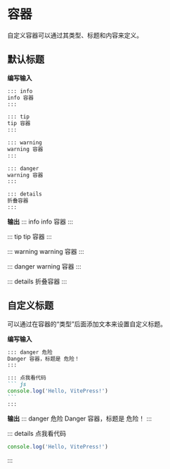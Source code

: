 # 容器

自定义容器可以通过其类型、标题和内容来定义。

## 默认标题

**编写输入**

``` markdown
::: info
info 容器
:::

::: tip
tip 容器
:::

::: warning
warning 容器
:::

::: danger
warning 容器
:::

::: details
折叠容器
:::
```

**输出**
::: info
info 容器
:::

::: tip
tip 容器
:::

::: warning
warning 容器
:::

::: danger
warning 容器
:::

::: details
折叠容器
:::

## 自定义标题

可以通过在容器的“类型”后面添加文本来设置自定义标题。

**编写输入**

```` markdown
::: danger 危险
Danger 容器，标题是 危险！
:::

::: 点我看代码
``` js
console.log('Hello, VitePress!')
```
:::
````

**输出**
::: danger 危险
Danger 容器，标题是 危险！
:::

::: details 点我看代码

``` javascript
console.log('Hello, VitePress!')
```

:::